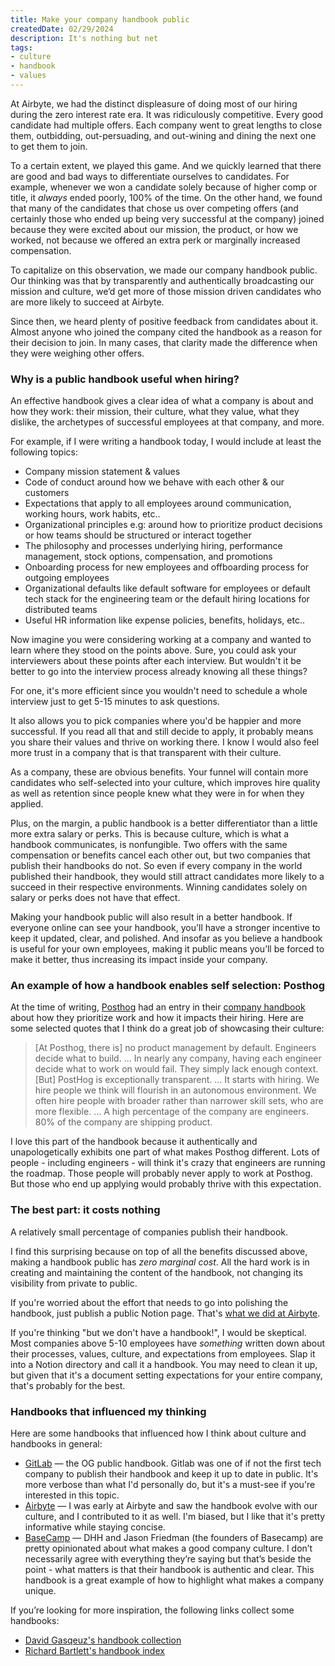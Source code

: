 ```yaml
---
title: Make your company handbook public
createdDate: 02/29/2024
description: It's nothing but net
tags: 
- culture
- handbook
- values
---
```


At Airbyte, we had the distinct displeasure of doing most of our hiring during the zero interest rate era. It was ridiculously competitive. Every good candidate had multiple offers. Each company went to great lengths to close them, outbidding, out-persuading, and out-wining and dining the next one to get them to join. 

To a certain extent, we played this game. And we quickly learned that there are good and bad ways to differentiate ourselves to candidates. For example, whenever we won a candidate solely because of higher comp or  title, it *always* ended poorly, 100% of the time. On the other hand, we found that many of the candidates that chose us over competing offers (and certainly those who ended up being very successful at the company) joined because they were excited about our mission, the product, or how we worked, not because we offered an extra perk or marginally increased compensation. 

To capitalize on this observation, we made our company handbook public. Our thinking was that by transparently and authentically broadcasting our mission and culture, we’d get more of those mission driven candidates who are more likely to succeed at Airbyte. 

Since then, we heard plenty of positive feedback from candidates about it. Almost anyone who joined the company cited the handbook as a reason for their decision to join. In many cases, that clarity made the difference when they were weighing other offers. 

### Why is a public handbook useful when hiring?

An effective handbook gives a clear idea of what a company is about and how they work: their mission, their culture, what they value, what they dislike, the archetypes of successful employees at that company, and more. 

For example, if I were writing a handbook today, I would include at least the following topics: 
- Company mission statement & values 
- Code of conduct around how we behave with each other & our customers
- Expectations that apply to all employees around communication, working hours, work habits, etc..
- Organizational principles e.g: around how to prioritize product decisions or how teams should be structured or interact together
- The philosophy and processes underlying hiring, performance management, stock options, compensation, and promotions
- Onboarding process for new employees and offboarding process for outgoing employees
- Organizational defaults like default software for employees or default tech stack for the engineering team or the default hiring locations for distributed teams
- Useful HR information like expense policies, benefits, holidays, etc..

Now imagine you were considering working at a company and wanted to learn where they stood on the points above. Sure, you could ask your interviewers about these points after each interview. But wouldn't it be better to go into the interview process already knowing all these things? 

For one, it's more efficient since you wouldn't need to schedule a whole interview just to get 5-15 minutes to ask questions. 

It also allows you to pick companies where you'd be happier and more successful. If you read all that and still decide to apply, it probably means you share their values and thrive on working there. I know I would also feel more trust in a company that is that transparent with their culture.

As a company, these are obvious benefits. Your funnel will contain more candidates who self-selected into your culture, which improves hire quality as well as retention since people knew what they were in for when they applied. 

Plus, on the margin, a public handbook is a better differentiator than a little more extra salary or perks. This is because culture, which is what a handbook communicates, is nonfungible. Two offers with the same compensation or benefits cancel each other out, but two companies that publish their handbooks do not. So even if every company in the world published their handbook, they would still attract candidates more likely to a succeed in their respective environments. Winning candidates solely on salary or perks does not have that effect. 

Making your handbook public will also result in a better handbook. If everyone online can see your handbook, you'll have a stronger incentive to keep it updated, clear, and polished. And insofar as you believe a handbook is useful for your own employees, making it public means you’ll be forced to make it better, thus increasing its impact inside your company. 

### An example of how a handbook enables self selection: Posthog
At the time of writing, [Posthog](posthog.com) had an entry in their [company handbook](https://posthog.com/handbook/world-class-engineering) about how they prioritize work and how it impacts their hiring. Here are some selected quotes that I think do a great job of showcasing their culture: 

>   [At Posthog, there is] no product management by default. Engineers decide what to build. 
>  ...
>  In nearly any company, having each engineer decide what to work on would fail. They simply lack enough context. [But] PostHog is exceptionally transparent. 
>  ...
>  It starts with hiring. We hire people we think will flourish in an autonomous environment. We often hire people with broader rather than narrower skill sets, who are more flexible. 
>  ...
>  A high percentage of the company are engineers. 80% of the company are shipping product. 

I love this part of the handbook because it authentically and unapologetically exhibits one part of what makes Posthog different. Lots of people - including engineers - will think it's crazy that engineers are running the roadmap. Those people will probably never apply to work at Posthog. But those who end up applying would probably thrive with this expectation.

### The best part: it costs nothing
A relatively small percentage of companies publish their handbook. 

I find this surprising because on top of all the benefits discussed above, making a handbook public has *zero marginal cost*. All the hard work is in creating and maintaining the content of the handbook, not changing its visibility from private to public. 

If you're worried about the effort that needs to go into polishing the handbook, just publish a public Notion page. That's [what we did at Airbyte](https://handbook.airbyte.com). 

If you're thinking "but we don't have a handbook!", I would be skeptical. Most companies above 5-10 employees have *something* written down about their processes, values, culture, and expectations from employees. Slap it into a Notion directory and call it a handbook. You may need to clean it up, but given that it's a document setting expectations for your entire company, that's probably for the best. 

### Handbooks that influenced my thinking
Here are some handbooks that influenced how I think about culture and handbooks in general: 

- [GitLab](https://handbook.gitlab.com) — the OG public handbook. Gitlab was one of if not the first tech company to publish their handbook and keep it up to date in public. It's more verbose than what I'd personally do, but it's a must-see if you're interested in this topic. 
- [Airbyte](handbook.airbyte.com) — I was early at Airbyte and saw the handbook evolve with our culture, and I contributed to it as well. I'm biased, but I like that it's pretty informative while staying concise.
- [BaseCamp](https://basecamp.com/handbook) — DHH and Jason Friedman (the founders of Basecamp) are pretty opinionated about what makes a good company culture. I don’t necessarily agree with everything they’re saying but that’s beside the point - what matters is that their handbook is authentic and clear. This handbook is a great example of how to highlight what makes a company unique.

If you’re looking for more inspiration, the following links collect some handbooks: 
- [David Gasqeuz's handbook collection](https://publish.obsidian.md/davidgasquez/Company+Handbooks)
- [Richard Bartlett's handbook index](https://hackmd.io/@yHk1snI9T9SNpiFu2o17oA/Skh_dXNbE?type=view)